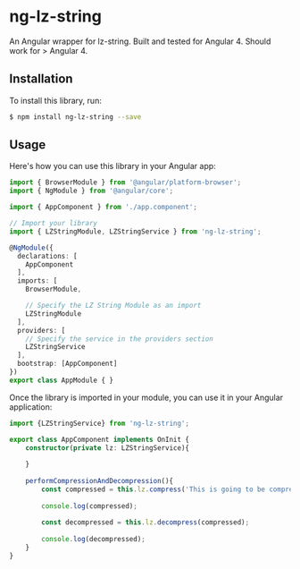 # ng-lz-string

An Angular wrapper for lz-string. Built and tested for Angular 4. Should work for > Angular 4.

## Installation

To install this library, run:

```bash
$ npm install ng-lz-string --save
```

## Usage

Here's how you can use this library in your Angular app:

```typescript
import { BrowserModule } from '@angular/platform-browser';
import { NgModule } from '@angular/core';

import { AppComponent } from './app.component';

// Import your library
import { LZStringModule, LZStringService } from 'ng-lz-string';

@NgModule({
  declarations: [
    AppComponent
  ],
  imports: [
    BrowserModule,

    // Specify the LZ String Module as an import
    LZStringModule
  ],
  providers: [
	// Specify the service in the providers section
	LZStringService
  ],
  bootstrap: [AppComponent]
})
export class AppModule { }
```

Once the library is imported in your module, you can use it in your Angular application:

```typescript
import {LZStringService} from 'ng-lz-string';

export class AppComponent implements OnInit {
	constructor(private lz: LZStringService){
	
	}
	
	performCompressionAndDecompression(){
		const compressed = this.lz.compress('This is going to be compressed');
		
		console.log(compressed);
		
		const decompressed = this.lz.decompress(compressed);
		
		console.log(decompressed);
	}
}
```
